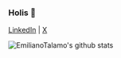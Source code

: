 ### Holis 👋

[LinkedIn](http://linkedin.com/in/emilianotalamo/) | [X](http://x.com/emitalamo)

![EmilianoTalamo's github stats](https://github-readme-stats.vercel.app/api?username=EmilianoTalamo&show_icons=true&theme=cobalt)
